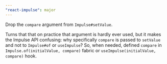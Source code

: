 ```yaml
---
"react-impulse": major
---
```


Drop the `compare` argument from `Impulse#setValue`.

Turns that that on practice that argument is hardly ever used, but it makes the Impulse API confusing: why specifically `compare` is passed to `setValue` and not to `Impulse#of` or `useImpulse`?
So, when needed, defined `compare` in `Impulse.of(initialValue, compare)` fabric or `useImpulse(initialValue, compare)` hook.
